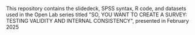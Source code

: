 This repository contains the slidedeck, SPSS syntax, R code, and datasets used in the Open Lab series titled "SO, YOU WANT TO CREATE
A SURVEY: TESTING VALIDITY AND INTERNAL CONSISTENCY", presented in February 2025
